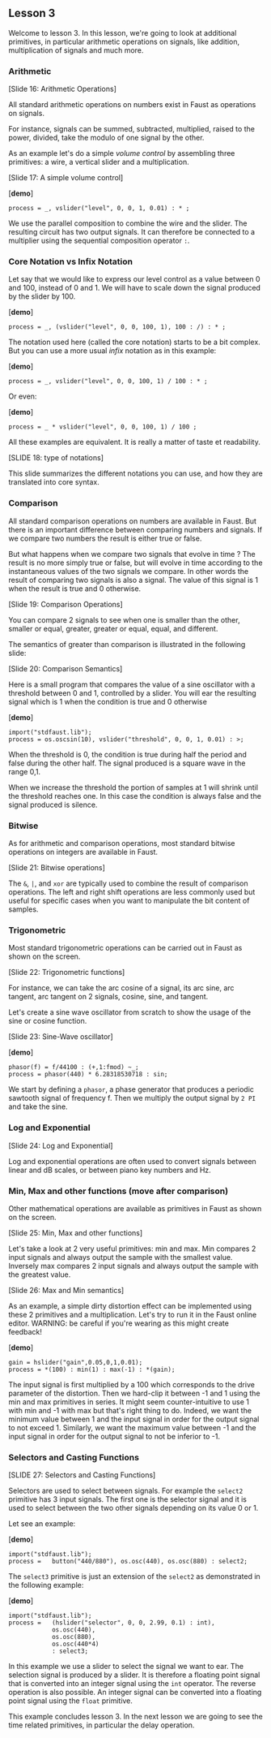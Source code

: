 ## Lesson 3

Welcome to lesson 3. In this lesson, we're going to look at additional primitives, in particular arithmetic operations on signals, like addition, multiplication of signals and much more.

### Arithmetic

[Slide 16: Arithmetic Operations]

All standard arithmetic operations on numbers exist in Faust as operations on signals.

For instance, signals can be summed, subtracted, multiplied, raised to the
power, divided, take the modulo of one signal by the other.

As an example let's do a simple _volume control_ by assembling three primitives: a wire,
a vertical slider and a multiplication.

[Slide 17: A simple volume control]

[**demo**]

    process = _, vslider("level", 0, 0, 1, 0.01) : * ;


We use the parallel composition to combine the wire and the slider. The resulting circuit
has two output signals. It can therefore be connected to a multiplier using the sequential composition
operator `:`.

### Core Notation vs Infix Notation

Let say that we would like to express our level control as a value between 0 and 100, instead of 0 and 1. We will have to scale down the signal produced by the slider by 100.

[**demo**]

    process = _, (vslider("level", 0, 0, 100, 1), 100 : /) : * ;

The notation used here (called the core notation) starts to be a bit complex. But you
can use a more usual _infix_ notation as in this example:

[**demo**]

    process = _, vslider("level", 0, 0, 100, 1) / 100 : * ;

Or even:

[**demo**]

    process = _ * vslider("level", 0, 0, 100, 1) / 100 ;

All these examples are equivalent. It is really a matter of taste et readability.

[SLIDE 18: type of notations]

This slide summarizes the different notations you can use, and how they are translated
into core syntax.



### Comparison

All standard comparison operations on numbers are available in Faust.
But there is an important difference between comparing numbers and signals.
If we compare two numbers the result is either true or false.

But what happens when we compare two signals that evolve in time ?
The result is no more simply true or false, but will evolve in time according to the
instantaneous values of the two signals we compare. In other words the result of comparing
two signals is also a signal. The value of this signal is 1 when the result is true and 0
otherwise.

[Slide 19: Comparison Operations]

You can compare 2 signals to see when one is smaller than the other, smaller
or equal, greater, greater or equal, equal, and different.

The semantics of greater than comparison is illustrated in the following slide:

[Slide 20: Comparison Semantics]

Here is a small program that compares the value of a sine oscillator with a threshold
between 0 and 1, controlled by a slider. You will ear the resulting signal which is 1
when the condition is true and 0 otherwise

[**demo**]

    import("stdfaust.lib");
    process = os.oscsin(10), vslider("threshold", 0, 0, 1, 0.01) : >;

When the threshold is 0, the condition is true during half the period and false during the
other half. The signal produced is a square wave in the range 0,1.

When we increase the threshold the portion of samples at 1 will shrink until the
threshold reaches one. In this case the condition is always false and the signal produced is
silence.


### Bitwise

As for arithmetic and comparison operations, most standard bitwise operations
on integers are available in Faust.

[Slide 21: Bitwise operations]

The `&`, `|`, and `xor` are typically used to combine the result of comparison
operations. The left and right shift operations are less commonly used but
useful for specific cases when you want to manipulate the bit content of
samples.

### Trigonometric

Most standard trigonometric operations can be carried out in Faust as shown on
the screen.

[Slide 22: Trigonometric functions]

For instance, we can take the arc cosine of a signal, its arc sine, arc
tangent, arc tangent on 2 signals, cosine, sine, and tangent.

Let's create a sine wave oscillator from scratch to show the usage of the sine or cosine
function.

[Slide 23: Sine-Wave oscillator]

[**demo**]

    phasor(f) = f/44100 : (+,1:fmod) ~_;
    process = phasor(440) * 6.28318530718 : sin;


We start by defining a `phasor`, a phase generator that produces a periodic sawtooth signal of frequency f. Then we multiply the output signal by `2 PI`  and take the sine.

### Log and Exponential

[Slide 24: Log and Exponential]

Log and exponential operations are often used to convert signals between linear and dB
scales, or between piano key numbers and Hz.

### Min, Max and other functions (move after comparison)

Other mathematical operations are available as primitives in Faust as shown on
the screen.

[Slide 25: Min, Max and other functions]

Let's take a look at 2 very useful primitives: min and max. Min compares 2
input signals and always output the sample with the smallest value. Inversely
max compares 2 input signals and always output the sample with the greatest
value.

[Slide 26: Max and Min semantics]

As an example, a simple dirty distortion effect can be implemented using these
2 primitives and a multiplication. Let's try to run it in the Faust online editor.
WARNING: be careful if you're wearing as this might create feedback!

[**demo**]

    gain = hslider("gain",0.05,0,1,0.01);
    process = *(100) : min(1) : max(-1) : *(gain);


The input signal is first multiplied by a 100 which corresponds to the drive
parameter of the distortion. Then we hard-clip it between -1 and 1 using the
min and max primitives in series. It might seem counter-intuitive to use 1 with
min and -1 with max but that's right thing to do. Indeed, we want the minimum
value between 1 and the input signal in order for the output signal to not
exceed 1. Similarly, we want the maximum value between -1 and the input signal
in order for the output signal to not be inferior to -1.

### Selectors and Casting Functions

[SLIDE 27: Selectors and Casting Functions]

Selectors are used to select between signals. For example the `select2` primitive
has 3 input signals. The first one is the selector signal and it is used to select between the two other signals depending on its value 0 or 1.

Let see an example:

[**demo**]

    import("stdfaust.lib");
    process = 	button("440/880"), os.osc(440), os.osc(880) : select2;

The `select3` primitive is just an extension of the `select2` as demonstrated in the following example:

[**demo**]

    import("stdfaust.lib");
    process = 	(hslider("selector", 0, 0, 2.99, 0.1) : int),
                os.osc(440),
                os.osc(880),
                os.osc(440*4)
                : select3;

In this example we use a slider to select the signal we want to ear. The selection signal is
produced by a slider. It is therefore a floating point signal that is converted into an
integer signal using the `int` operator. The reverse operation is also possible. An integer
signal can be converted into a floating point signal using the `float` primitive.


This example concludes lesson 3. In the next lesson we are going to see the time related
primitives, in particular the delay operation.
